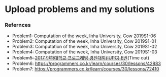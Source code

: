 # Upload problems and my solutions



### Refernces

* Problem1: Computation of the week, Inha University, Cow 2019S1-06
* Problem2: Computation of the week, Inha University, Cow 2019S1-01
* Problem3: Computation of the week, Inha University, Cow 2019S1-02
* Problem4: Computation of the week, Inha University, Cow 2019S1-03
* ~~Problem5: [2017 인하대학교 프로그래밍 경진대회(IUPC) E번](https://www.acmicpc.net/problem/14616)~~(Time out)
* Problem6: https://programmers.co.kr/learn/courses/30/lessons/42883
* Problem7: https://programmers.co.kr/learn/courses/30/lessons/72410

